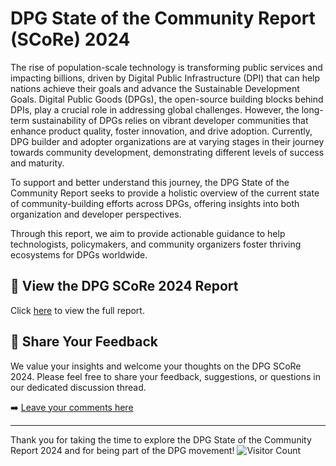 # DPG State of the Community Report (SCoRe) 2024

The rise of population-scale technology is transforming public services and impacting billions, driven by Digital Public Infrastructure (DPI) that can help nations achieve their goals and advance the Sustainable Development Goals. Digital Public Goods (DPGs), the open-source building blocks behind DPIs, play a crucial role in addressing global challenges. However, the long-term sustainability of DPGs relies on vibrant developer communities that enhance product quality, foster innovation, and drive adoption. Currently, DPG builder and adopter organizations are at varying stages in their journey towards community development, demonstrating different levels of success and maturity.

To support and better understand this journey, the DPG State of the Community Report seeks to provide a holistic overview of the current state of community-building efforts across DPGs, offering insights into both organization and developer perspectives.

Through this report, we aim to provide actionable guidance to help technologists, policymakers, and community organizers foster thriving ecosystems for DPGs worldwide.

## 📄 View the DPG SCoRe 2024 Report

Click [here](https://github.com/Code4GovTech/DPG-SCoRe/blob/main/DPG%20SCoRe%202024.pdf) to view the full report.

## 💬 Share Your Feedback

We value your insights and welcome your thoughts on the DPG SCoRe 2024. Please feel free to share your feedback, suggestions, or questions in our dedicated discussion thread.

➡️ [Leave your comments here](https://github.com/Code4GovTech/DPG-SCoRe/discussions/2)

---

Thank you for taking the time to explore the DPG State of the Community Report 2024 and for being part of the DPG movement!
![Visitor Count](https://hits.sh/github.com/Code4GovTech/DPG-SCoRe.svg?style=flat-square)
